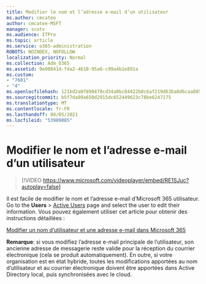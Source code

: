 ```yaml
---
title: Modifier le nom et l’adresse e-mail d’un utilisateur
ms.author: cmcatee
author: cmcatee-MSFT
manager: scotv
ms.audience: ITPro
ms.topic: article
ms.service: o365-administration
ROBOTS: NOINDEX, NOFOLLOW
localization_priority: Normal
ms.collection: Adm_O365
ms.assetid: 9e00841d-fda2-4610-95a6-c99a4b1e891a
ms.custom:
- "7601"
- "4"
ms.openlocfilehash: 121bd2a0f890470cd34a0bc84422b8c6af219d63ba8d6caa8855383a1adbfa18
ms.sourcegitcommit: b5f7da89a650d2915dc652449623c78be6247175
ms.translationtype: MT
ms.contentlocale: fr-FR
ms.lasthandoff: 08/05/2021
ms.locfileid: "53989085"
---
```

# <a name="change-a-users-name-and-email-address"></a>Modifier le nom et l’adresse e-mail d’un utilisateur

> [!VIDEO https://www.microsoft.com/videoplayer/embed/RE1SJuc?autoplay=false]

Il est facile de modifier le nom et l’adresse e-mail d’Microsoft 365 utilisateur. Go to the **Users** \> [Active Users](https://go.microsoft.com/fwlink/p/?linkid=834822) page and select the user to edit their information. Vous pouvez également utiliser cet article pour obtenir des instructions détaillées :
  
[Modifier un nom d’utilisateur et une adresse e-mail dans Microsoft 365](https://docs.microsoft.com/microsoft-365/admin/add-users/change-a-user-name-and-email-address)
  
 **Remarque**: si vous modifiez l’adresse e-mail principale de l’utilisateur, son ancienne adresse de messagerie reste valide pour la réception du courrier électronique (cela se produit automatiquement). En outre, si votre organisation est en état hybride, toutes les modifications apportées au nom d’utilisateur et au courrier électronique doivent être apportées dans Active Directory local, puis synchronisées avec le cloud.